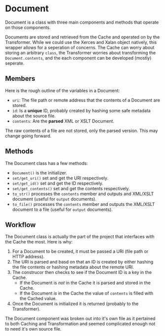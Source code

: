 # Document

Document is a class with three main components and methods that operate on those components.

Documents are stored and retrieved from the Cache and operated on by the Transformer.
While we could use the Xerces and Xalan object natively, this wrapper allows for a seperation of concerns.
The Cache can worry about storing an arbitrary `class`, the Transformer worries about transforming the `Document.contents`, and the each component can be developed (mostly) seperate.

## Members

Here is the rough outline of the variables in a Document:

- `uri`: The file path or remote address that the contents of a Document are stored.
- `id`: Is a **unique** ID, probably created by hashing some safe metadata about the source file.
- `contents`: Are the **parsed** XML or XSLT Document.

The raw contents of a file are not stored, only the parsed version.
This may change going forward.

## Methods

The Document class has a few methods:

- `Document()` is the initializer.
- `set/get_uri()` set and get the URI respectively.
- `set/get_id()` set and get the ID respectively.
- `set/get_contents()` set and get the contents respectively.
- `to_str()` processes the `contents` member and outputs and XML/XSLT document (useful for `output` documents).
- `to_file()` processes the `contents` member and outputs the XML/XSLT document to a file (useful for `output` documents).

## Workflow

The Document class is actually the part of the project that interfaces with the Cache the most.
Here is why:

1. For a Document to be created, it must be passed a URI (file path or HTTP address).
2. The URI is parsed and basd on that an ID is created by either hashing the file contents or hashing metadata about the remote URI.
3. The construcor then checks to see if the Document ID is a key in the Cache.
    - If the Document is *not* in the Cache it is parsed and stored in the Cache.
    - If the Document *is* in the Cache the value of `contents` is filled with the Cached value.
4. Once the Document is initialized it is returned (probably to the Transformer).

The Document component was broken out into it's own file as it pertained to both Caching and Transformation and seemed complicated enough not to need it's own source file.
